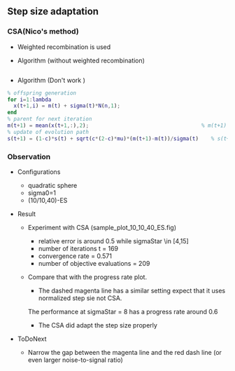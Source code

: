 ## Step size adaptation

### CSA(Nico's method)

- Weighted recombination is used 




- Algorithm (without weighted recombination)
```matlab

```


- Algorithm (Don't work )


```matlab
% offspring generation
for i=1:lambda
  x(t+1,i) = m(t) + sigma(t)*N(n,1);
end
% parent for next iteration
m(t+1) = mean(x(t+1,:),2);                                    % m(t+1) = m(t) + mean(x(t+1,:)-m(t),2); 
% update of evolution path 
s(t+1) = (1-c)*s(t) + sqrt(c*(2-c)*mu)*(m(t+1)-m(t))/sigma(t)    % s(t+1) = (1-c)*s(t) + sqrt(c*(2-c)*mu)*z; where z is the mean of mu randn(n,1)


```

### Observation 

- Configurations
    - quadratic sphere
    - sigma0=1
    - (10/10,40)-ES
- Result    
  - Experiment with CSA (sample_plot_10_10_40_ES.fig)
    - relative error is around 0.5 while sigmaStar \in [4,15] 
    - number of iterations t = 169
    - convergence rate = 0.571
    - number of objective evaluations = 209

  - Compare that with the progress rate plot.
      - The dashed magenta line has a similar setting expect that it uses normalized step sie not CSA. 

      The performance at sigmaStar = 8 has a progress rate around 0.6 
      - The CSA did adapt the step size properly

- ToDoNext
  
  - Narrow the gap between the magenta line and the red dash line (or even larger noise-to-signal ratio)

